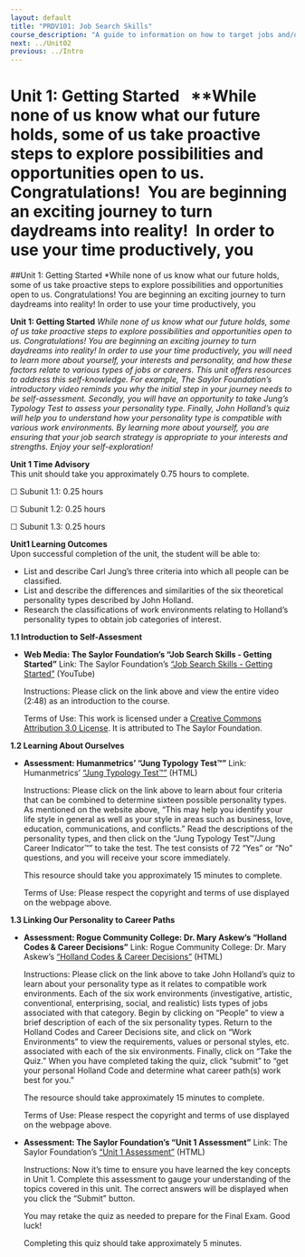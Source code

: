 ```yaml
---
layout: default
title: "PRDV101: Job Search Skills"
course_description: "A guide to information on how to target jobs and/or careers that are desirable and realistic for you and that fill a need for employers in today’s challenging job market."
next: ../Unit02
previous: ../Intro
---
```


**Unit 1: Getting Started** <span id="1"></span> 
**While none of us know what our future holds, some of us take proactive
steps to explore possibilities and opportunities open to us. 
Congratulations!  You are beginning an exciting journey to turn
daydreams into reality!  In order to use your time productively, you
=======
##Unit 1: Getting Started
*While none of us know what our future holds, some of us take proactive
steps to explore possibilities and opportunities open to us.
Congratulations! You are beginning an exciting journey to turn
daydreams into reality! In order to use your time productively, you

**Unit 1: Getting Started** <span id="1"></span> 
**While none of us know what our future holds, some of us take proactive
steps to explore possibilities and opportunities open to us. 
Congratulations!  You are beginning an exciting journey to turn
daydreams into reality!  In order to use your time productively, you
will need to learn more about yourself, your interests and personality,
and how these factors relate to various types of jobs or careers.  This
unit offers resources to address this self-knowledge.  For example, The
Saylor Foundation’s introductory video reminds you why the initial step
in your journey needs to be self-assessment.  Secondly, you will have an
opportunity to take Jung’s Typology Test to assess your personality
type.  Finally, John Holland’s quiz will help you to understand how your
personality type is compatible with various work environments.  By
learning more about yourself, you are ensuring that your job search
strategy is appropriate to your interests and strengths.  Enjoy your
self-exploration*!*

**Unit 1 Time Advisory**  
This unit should take you approximately 0.75 hours to complete.  
  
 ☐    Subunit 1.1: 0.25 hours  
  
 ☐    Subunit 1.2: 0.25 hours  
  
 ☐    Subunit 1.3: 0.25 hours

**Unit1 Learning Outcomes**  
Upon successful completion of the unit, the student will be able to:  
-   List and describe Carl Jung’s three criteria into which all people
    can be classified.
-   List and describe the differences and similarities of the six
    theoretical personality types described by John Holland.
-   Research the classifications of work environments relating to
    Holland’s personality types to obtain job categories of interest.

**1.1 Introduction to Self-Assesment** <span id="1.1"></span> 
-   **Web Media: The Saylor Foundation’s “Job Search Skills - Getting
    Started”**
    Link: The Saylor Foundation’s [“Job Search Skills - Getting
    Started”](http://www.youtube.com/watch?v=M0Ssz93oyrk) (YouTube)  
        
     Instructions: Please click on the link above and view the entire
    video (2:48) as an introduction to the course.  
        
     Terms of Use: This work is licensed under a [Creative Commons
    Attribution 3.0
    License](http://creativecommons.org/licenses/by/3.0/).  It is
    attributed to The Saylor Foundation.

**1.2 Learning About Ourselves** <span id="1.2"></span> 
-   **Assessment: Humanmetrics’ “Jung Typology Test™”**
    Link: Humanmetrics’ [“Jung Typology
    Test™”](http://www.humanmetrics.com/cgi-win/JungType.htm) (HTML)  
        
     Instructions: Please click on the link above to learn about four
    criteria that can be combined to determine sixteen possible
    personality types.  As mentioned on the website above, “This may
    help you identify your life style in general as well as your style
    in areas such as business, love, education, communications, and
    conflicts.”  Read the descriptions of the personality types, and
    then click on the “Jung Typology Test™/Jung Career Indicator™” to
    take the test.  The test consists of 72 “Yes” or “No” questions, and
    you will receive your score immediately.   
        
     This resource should take you approximately 15 minutes to
    complete.  
        
     Terms of Use: Please respect the copyright and terms of use
    displayed on the webpage above.

**1.3 Linking Our Personality to Career Paths** <span id="1.3"></span> 
-   **Assessment: Rogue Community College: Dr. Mary Askew’s “Holland
    Codes & Career Decisions”**
    Link: Rogue Community College: Dr. Mary Askew’s [“Holland Codes &
    Career
    Decisions”](http://www.roguecc.edu/Counseling/HollandCodes/) (HTML)  
        
     Instructions: Please click on the link above to take John Holland’s
    quiz to learn about your personality type as it relates to
    compatible work environments.  Each of the six work environments
    (investigative, artistic, conventional, enterprising, social, and
    realistic) lists types of jobs associated with that category.  Begin
    by clicking on “People” to view a brief description of each of the
    six personality types.  Return to the Holland Codes and Career
    Decisions site, and click on “Work Environments” to view the
    requirements, values or personal styles, etc. associated with each
    of the six environments.  Finally, click on “Take the Quiz.”  When
    you have completed taking the quiz, click “submit” to “get your
    personal Holland Code and determine what career path(s) work best
    for you.”   
      
     The resource should take approximately 15 minutes to complete.  
        
     Terms of Use: Please respect the copyright and terms of use
    displayed on the webpage above.

-   **Assessment: The Saylor Foundation’s “Unit 1 Assessment”**
    Link: The Saylor Foundation’s [“Unit 1
    Assessment”](http://school.saylor.org/mod/quiz/view.php?id=1511) (HTML)  
        
     Instructions: Now it’s time to ensure you have learned the key
    concepts in Unit 1. Complete this assessment to gauge your
    understanding of the topics covered in this unit. The correct
    answers will be displayed when you click the “Submit” button.   
      
     You may retake the quiz as needed to prepare for the Final Exam.
    Good luck!   
      
     Completing this quiz should take approximately 5 minutes.

